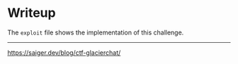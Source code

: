 # Writeup

The `exploit` file shows the implementation of this challenge.

---

https://saiger.dev/blog/ctf-glacierchat/
